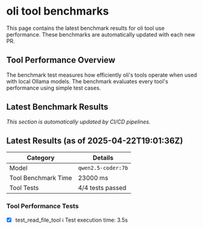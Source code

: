 # oli tool benchmarks

This page contains the latest benchmark results for oli tool use performance.
These benchmarks are automatically updated with each new PR.

## Tool Performance Overview

The benchmark test measures how efficiently oli's tools operate when used with local
Ollama models. The benchmark evaluates every tool's performance using simple test cases.

## Latest Benchmark Results

_This section is automatically updated by CI/CD pipelines._

<!-- BENCHMARK_RESULTS -->
## Latest Results (as of 2025-04-22T19:01:36Z)

| Category | Details |
|----------|---------|
| Model | `qwen2.5-coder:7b` |
| Tool Benchmark Time | 23000 ms |
| Tool Tests | 4/4 tests passed |

### Tool Performance Tests
- [x] test_read_file_tool
ℹ️ Test execution time: 3.5s

<!-- END_BENCHMARK_RESULTS -->
